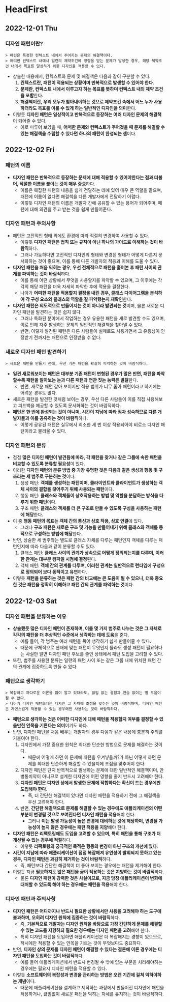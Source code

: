 # HeadFirst
## 2022-12-01 Thu

### 디자인 패턴이란?
```
> 패턴은 특정한 컨텍스트 내에서 주어지는 문제의 해결책이다.
> 어떠한 컨텍스트 내에서 일련의 제약조건에 영향을 받는 문제가 발생한 경우, 해당 제약조건 내에서 목표를 달성하기 위한 디자인을 적용할 수 있다.
```
* 상술한 내용에서, 컨텍스트와 문제 및 해결책은 다음과 같이 구분할 수 있다.
  1. **컨텍스트란, 패턴이 적용되는 상황이며 반복적으로 발생할 수 있어야 한다**.
  2. **문제란, 컨텍스트 내에서 이루고자 하는 목표를 뜻하며 컨텍스트 내의 제약 조건을 포함**한다.
  3. **해결책이란, 우리 모두가 찾아내야하는 것으로 제약조건 속에서 어느 누가 사용하더라도 목표를 이룰 수 있게 하는 일반적인 디자인을 의미**한다.
* 이렇듯 **디자인 패턴은 일상적이고 반복적으로 등장하는 여러 디자인 문제의 해결책**이 되어줄 수 있다.
  * 이로 미루어 보았을 때, **어떠한 문제와 컨텍스트가 주어졌을 때 문제를 해결할 수 있는 해결책을 수립할 수 있다면 하나의 패턴이 완성되는 셈**이다. 

## 2022-12-02 Fri
### 패턴의 이름
* **디자인 패턴은 반복적으로 등장하는 문제에 대해 적용할 수 있어야한다는 점과 더불어, 적절한 이름을 붙이는 것이 매우 중요**하다.
  * 이름은 복잡한 패턴의 내용을 쉽게 전달하는 데에 있어 매우 큰 역할을 맡으며, 패턴에 이름이 없다면 해결책을 다른 개발자에게 전달하기 어렵다.
  * 이렇듯 디자인 패턴의 이름은 개발자 간에 공유할 수 있는 용어가 되어주며, 패턴에 대해 의견을 주고 받는 것을 쉽게 만들어준다.

### 디자인 패턴과 주의사항
* 패턴은 고전적인 형태 외에도 환경에 따라 적절히 변경하여 사용할 수 있다.
  * 이렇듯 **디자인 패턴은 법칙 또는 규칙이 아닌 하나의 가이드로 이해하는 것이 바람직**하다.
  * 그러나 가능하다면 고전적인 디자인의 형태와 변경된 형태가 어떻게 다른지 문서화하는 것이 좋으며, 이를 통해 다른 개발자의 적응과 이해를 도울 수 있다.
* **디자인 패턴을 처음 익히는 경우, 우선 전체적으로 패턴을 훑어본 후 패턴 사이의 관계를 파악하는 것이 바람직**하다.
  * 이를 통해 어떤 상황에서 무엇을 사용할지를 파악할 수 있으며, 그 이후에는 각각의 해당 패턴을 더욱 자세히 파악한 후에 적용을 결정한다.
  * 나아가 **어떠한 패턴을 적용할지 결정을 내린 경우, 클래스 다이어그램을 분석하여 각 구성 요소와 클래스의 역할을 잘 파악했는지 재확인**한다.
* **디자인 패턴은 의도적으로 만들어지는 것이 아니라 발견되는 것**이며, 물론 새로운 디자인 패턴을 발견하는 것은 쉽지 않다.
  * 그러나 특화된 분야에서 작업하는 경우 유용한 패턴을 새로 발견할 수도 있으며, 이로 인해 자주 발생하는 문제의 일반적인 해결책을 찾아낼 수 있다.
  * 반면, 이렇게 발견된 패턴은 다른 사람들이 실제로도 사용가면서 그 유용성이 인정받기 전까지는 패턴으로 인정받을 수 없다.

### 새로운 디자인 패턴 발견하기
```
> 새로운 패턴을 만들기 전에, 우선 기존 패턴을 확실히 파악하는 것이 바람직하다.
```
* **일견 새로워보이는 패턴은 대부분 기존 패턴이 변형된 경우가 많은 반면, 패턴을 파악할수록 패턴을 알아보는 눈과 다른 패턴과 연관 짓는 능력은 발달**한다.
  * 반면, 새로운 패턴 같아 보이지만 적용 범위가 너무 좁아 패턴이라고 하기에는 어려운 경우도 많다.
* 새로운 패턴을 발견한 것처럼 보이는 경우, 우선 다른 사람들이 이를 직접 사용해보고 피드백을 제공할 수 있도록 문서화하는 것이 바람직하다.
* **패턴은 한 번에 완성되는 것이 아니며, 시간이 지남에 따라 점차 성숙하므로 다른 개발자들과 이를 공유하는 것이 바람직**하다.
  * 이렇게 공유된 패턴은 실무에서 최소한 세 번 이상 적용되어야 비로소 디자인 패턴이라고 불리울 수 있다.

### 디자인 패턴의 분류
* 점점 **많은 디자인 패턴이 발견됨에 따라, 각 패턴을 찾거나 같은 그룹에 속한 패턴을 비교할 수 있도록 분류할 필요성**이 있다.
* 이러한 **디자인 패턴의 분류 방법 중 가장 유명한 것은 다음과 같은 생성과 행동 및 구조라는 세 범주로 구분하는 것**이다.
  1. 생성 패턴: **객체를 생성하는 패턴이며, 클라이언트와 클라이언트가 생성하는 객체 사이의 결합을 끊어주기 위해 사용되는 패턴**이다.
  2. 행동 패턴: **클래스와 객체들이 상호작용하는 방법 및 역할을 분담하는 방식을 다루기 위한 패턴**이다.
  3. 구조 패턴: **클래스와 객체를 더 큰 구조로 만들 수 있도록 구성을 사용하는 패턴에 해당**한다.
* 이 중 **행동 패턴의 목표는 객체 간의 통신과 상호 작용, 상호 연결**에 있다. 
  * 그러나 **구조 패턴은 새로운 구조 및 기능을 만들어내기 위해 클래스와 객체를 동적으로 구성하는 방법에 해당**한다.
* 반면, 상술한 세 범주와는 별도로 클래스 자체를 다루는 패턴인지 객체를 다루는 패턴인지에 따라 다음과 같이 분류할 수도 있다.
  1. 클래스 패턴: **클래스 사이의 관계가 상속으로 어떻게 정의되는지를 다루며, 이러한 관계는 대부분 컴파일 시점에 결정**된다.
  2. 객체 패턴: **객체 간의 관계를 다루며, 이러한 관계는 일반적으로 런타임에 구성으로 정의되어 보다 동적이고 유연**하다.
* 이렇듯 **패턴을 분류하는 것은 패턴 간의 비교에는 큰 도움이 될 수 있으나, 더욱 중요한 것은 패턴을 정확히 이해하고 패턴 간의 관계를 파악하는 것**이다.

## 2022-12-03 Sat
### 디자인 패턴을 분류하는 이유
* **상술했듯 많은 디자인 패턴이 존재하며, 이를 몇 가지 범주로 나누는 것은 그 자체로 각각의 패턴을 더 추상적인 수준에서 생각하는 데에 도움**을 준다.
  * 예를 들어, 각 범주는 여러 패턴을 묶어 생각하기 쉽게 만들어줄 수 있다.
  * 때문에 구체적으로 현재에 맞는 패턴이 무엇인지 몰라도 생성 패턴이 필요하다는 사실만 알면 디자인 패턴 후보를 줄인 상태에서 패턴 도입을 고려할 수 있다.
* 또한, 범주를 사용한 분류는 일련의 패턴 사이 또는 같은 그룹 내에 위치한 패턴 간의 관계에 집중하도록 만들 수 있다.

### 패턴으로 생각하기
```
> 복잡하고 까다로운 이론을 많이 알고 있더라도, 끊임 없는 경험과 연습 없이는 별 도움이 될 수 없다.
> 나아가 디자인 패턴보다는 디자인 그 자체에 초점을 맞추는 것이 바람직하며, 디자인 패턴은 자연스럽게 적용할 수 있는 경우에만 사용하는 것이 바람직하다. 
```
* **패턴으로 생각하는 것은 어떠한 디자인에 대해 패턴을 적용할지 여부를 결정할 수 있을만한 안목을 기른다는 의미**이기도 하다.
* 반면, 디자인 패턴을 처음 배우는 개발자의 경우 다음과 같은 내용에 충분히 주의를 기울여야 한다.
  1. 디자인에서 가장 중요한 원칙은 최대한 단순한 방법으로 문제를 해결하는 것이다.
     * 때문에 어떻게 하면 이 문제에 패턴을 우겨넣을까?가 아닌 어떻게 하면 문제를 최대한 단순하게 해결할 수 있을지에 초점을 맞추어야 한다.
  2. 디자인 패턴은 단지 반복적으로 발생하는 문제에 대한 일반적인 해결책이며, 만병통치약이 아니므로 설계한 디자인에 어떤 영향을 줄지 반드시 고려해야 한다.
  3. **디자인 패턴은 디자인 상에서 발생한 문제에 적합하다는 확신이 드는 경우에만 도입해야 한다**.
     * 즉, 더 간단한 해결책이 있다면 디자인 패턴을 적용하기 전에 그 해결책을 우선 고려해야 한다.
  4. 반면, **간단한 해결책으로 문제를 해결할 수 있는 경우에도 애플리케이션의 어떤 부분이 변경될 것으로 보여진다면 디자인 패턴을 적용**해야 한다.
     * 그러나 **이는 발생 가능성이 높은 변경에 대비하는 것에 해당하며, 변경될 가능성이 높지 않은 경우에는 패턴 적용을 지양**해야 한다.
* **디자인 패턴은 리팩토링에도 도입을 고려할 수 있으며, 특히 패턴을 통해 구조가 더 개선될 수 있는 경우에 적절**하다.
  * 이렇듯 **리팩토링의 궁극적인 목적은 행동의 변경이 아닌 구조의 개선에 있다**.
* **시간이 지남에 따라 애플리케이션이 점점 복잡해져 유연성이 발휘되지 못하고 있는 경우, 디자인 패턴은 과감히 제거하는 것이 바람직**하다.
  * 즉, 패턴보다 간단한 해결책이 더 좋아 보이는 경우에는 패턴을 제거해야 한다.
* 이렇듯 지금 **필요하지도 않은 패턴을 굳이 적용하는 것은 지양하는 것이 바람직**하다.
  * 물론 **디자인 패턴이 강력한 것은 사실이므로, 지금 당장 애플리케이션이 변화에 대처할 수 있도록 해야 하는 경우에는 패턴을 적용**해야 한다.

### 디자인 패턴과 주의사항
* **디자인 패턴은 어디까지나 반드시 필요한 상황에서만 사용을 고려해야 하는 도구에 불과하며, 오히려 디자인 원칙에 집중하는 것이 바람직**하다.
  * 즉, **기본적으로 개발자는 디자인 원칙을 바탕으로 가장 간단하게 문제를 해결할 수 있는 코드를 지향하되 필요한 경우에는 디자인 패턴을 고려**해야 한다.
  * 특히 디자인 패턴을 도입하면 애플리케이션은 더 복잡해지는 경향이 있으므로, 적시에만 적용할 수 있는 안목을 기르는 것이 무엇보다도 중요하다.
* 반면, **디자인 상의 문제를 디자인 패턴이 해결할 수 있다는 결론에 이른 경우에는 디자인 패턴을 도입하는 것이 바람직**하다.
  * 예를 들어 애플리케이션에서 반드시 변경될 수 밖에 없는 부분을 처리해야하는 경우에는 필요시 디자인 패턴을 적용할 수 있다.
* 이렇듯 **소프트웨어의 복잡성과 변경을 관리하는 방법은 오랜 기간에 걸쳐 익혀야하는 개념**이다. 
  * 때문에 애플리케이션을 설계하고 제작하는 과정에서 만들어진 디자인에 패턴을 적용하거나, 끊임없이 새로운 패턴을 익히는 자세를 유지하는 것이 바람직하다.